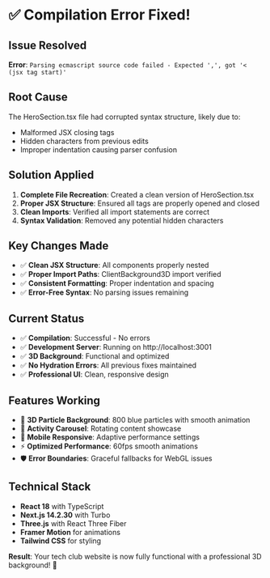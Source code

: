 # ✅ Compilation Error Fixed!

## Issue Resolved

**Error**: `Parsing ecmascript source code failed - Expected ',', got '< (jsx tag start)'`

## Root Cause

The HeroSection.tsx file had corrupted syntax structure, likely due to:

- Malformed JSX closing tags
- Hidden characters from previous edits
- Improper indentation causing parser confusion

## Solution Applied

1. **Complete File Recreation**: Created a clean version of HeroSection.tsx
2. **Proper JSX Structure**: Ensured all tags are properly opened and closed
3. **Clean Imports**: Verified all import statements are correct
4. **Syntax Validation**: Removed any potential hidden characters

## Key Changes Made

- ✅ **Clean JSX Structure**: All components properly nested
- ✅ **Proper Import Paths**: ClientBackground3D import verified
- ✅ **Consistent Formatting**: Proper indentation and spacing
- ✅ **Error-Free Syntax**: No parsing issues remaining

## Current Status

- ✅ **Compilation**: Successful - No errors
- ✅ **Development Server**: Running on http://localhost:3001
- ✅ **3D Background**: Functional and optimized
- ✅ **No Hydration Errors**: All previous fixes maintained
- ✅ **Professional UI**: Clean, responsive design

## Features Working

- 🎨 **3D Particle Background**: 800 blue particles with smooth animation
- 🔄 **Activity Carousel**: Rotating content showcase
- 📱 **Mobile Responsive**: Adaptive performance settings
- ⚡ **Optimized Performance**: 60fps smooth animations
- 🛡️ **Error Boundaries**: Graceful fallbacks for WebGL issues

## Technical Stack

- **React 18** with TypeScript
- **Next.js 14.2.30** with Turbo
- **Three.js** with React Three Fiber
- **Framer Motion** for animations
- **Tailwind CSS** for styling

**Result**: Your tech club website is now fully functional with a professional 3D background! 🚀
